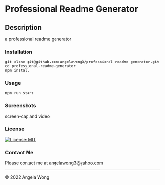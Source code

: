# Professional Readme Generator

## Description

a professional readme generator

### Installation

```
git clone git@github.com:angelawong3/professional-readme-generator.git
cd professional-readme-generator
npm install
```

### Usage

```
npm run start
```

### Screenshots

screen-cap
and video

### License

[![License: MIT](https://img.shields.io/badge/MIT-license-green)](https://opensource.org/licenses/MIT)

### Contact Me

Please contact me at angelawong3@yahoo.com

---

© 2022 Angela Wong
